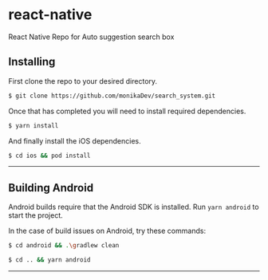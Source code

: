 # react-native

React Native Repo for Auto suggestion search box

## Installing

First clone the repo to your desired directory.

```sh
$ git clone https://github.com/monikaDev/search_system.git
```

Once that has completed you will need to install required dependencies.

```sh
$ yarn install
```

And finally install the iOS dependencies.

```sh
$ cd ios && pod install
```

---

## Building Android

Android builds require that the Android SDK is installed. Run `yarn android` to start the project.

In the case of build issues on Android, try these commands:

```sh
$ cd android && .\gradlew clean

$ cd .. && yarn android
```

---
